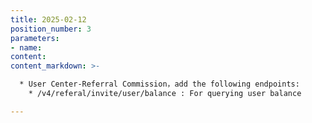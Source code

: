 ```yaml
---
title: 2025-02-12
position_number: 3
parameters:
- name:
content:
content_markdown: >-

  * User Center-Referral Commission，add the following endpoints:
    * /v4/referal/invite/user/balance : For querying user balance

---
```



